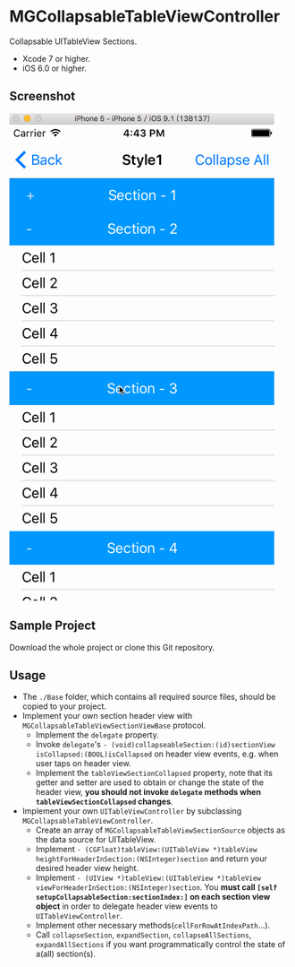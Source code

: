 # MGCollapsableTableViewController
Collapsable UITableView Sections.

* Xcode 7 or higher.
* iOS 6.0 or higher.

## Screenshot
[![Screenshot](screenshot.gif)](screenshot.gif?raw=true)

## Sample Project
Download the whole project or clone this Git repository.

## Usage
* The `./Base` folder, which contains all required source files, should be copied to your project.
* Implement your own section header view with `MGCollapsableTableViewSectionViewBase` protocol.
    * Implement the `delegate` property.
    * Invoke `delegate`'s `- (void)collapseableSection:(id)sectionView isCollapsed:(BOOL)isCollapsed` on header view events, e.g. when user taps on header view.
    * Implement the `tableViewSectionCollapsed` property, note that its getter and setter are used to obtain or change the state of the header view, **you should not invoke `delegate` methods when `tableViewSectionCollapsed` changes**.
* Implement your own `UITableViewController` by subclassing `MGCollapsableTableViewController`.
    * Create an array of `MGCollapsableTableViewSectionSource` objects as the data source for UITableView.
    * Implement `- (CGFloat)tableView:(UITableView *)tableView heightForHeaderInSection:(NSInteger)section` and return your desired header view height.
    * Implement `- (UIView *)tableView:(UITableView *)tableView viewForHeaderInSection:(NSInteger)section`. You **must call `[self setupCollapsableSection:sectionIndex:]` on each section view object** in order to delegate header view events to `UITableViewController`.
    * Implement other necessary methods(`cellForRowAtIndexPath`...).
    * Call `collapseSection`, `expandSection`, `collapseAllSections`, `expandAllSections` if you want programmatically control the state of a(all) section(s).
